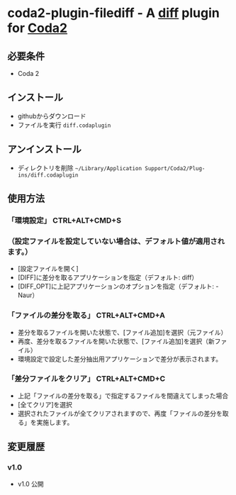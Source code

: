 **coda2-plugin-filediff** - A [diff](http://github.com/harmar/coda2-plugin-filediff) plugin for [Coda2](http://www.panic.com/coda)
===

必要条件
---

 * Coda 2

インストール
---

 *  githubからダウンロード
 *  ファイルを実行 `diff.codaplugin`

アンインストール
---

 * ディレクトリを削除 `~/Library/Application Support/Coda2/Plug-ins/diff.codaplugin`

使用方法
---

### 「環境設定」 CTRL+ALT+CMD+S
### （設定ファイルを設定していない場合は、デフォルト値が適用されます。）
 * [設定ファイルを開く]
 * [DIFF]に差分を取るアプリケーションを指定（デフォルト: diff）
 * [DIFF_OPT]に上記アプリケーションのオプションを指定（デフォルト: -Naur）

### 「ファイルの差分を取る」 CTRL+ALT+CMD+A
 * 差分を取るファイルを開いた状態で、[ファイル追加]を選択（元ファイル）
 * 再度、差分を取るファイルを開いた状態で、[ファイル追加]を選択（新ファイル）
 * 環境設定で設定した差分抽出用アプリケーションで差分が表示されます。

### 「差分ファイルをクリア」 CTRL+ALT+CMD+C
 * 上記「ファイルの差分を取る」で指定するファイルを間違えてしまった場合
 * [全てクリア]を選択
 * 選択されたファイルが全てクリアされますので、再度「ファイルの差分を取る」を実施します。

変更履歴
---

### v1.0
 * v1.0 公開
